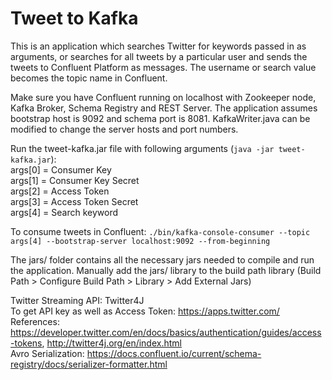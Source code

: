 # Tweet to Kafka

This is an application which searches Twitter for keywords passed in as arguments, or searches for all tweets by a particular user and sends the tweets to Confluent Platform as messages. The username or search value becomes the topic name in Confluent.  

Make sure you have Confluent running on localhost with Zookeeper node, Kafka Broker, Schema Registry and REST Server. The application assumes bootstrap host is 9092 and schema port is 8081. KafkaWriter.java can be modified to change the server hosts and port numbers.  

Run the tweet-kafka.jar file with following arguments (`java -jar tweet-kafka.jar`):  
args[0] = Consumer Key  
args[1] = Consumer Key Secret  
args[2] = Access Token  
args[3] = Access Token Secret  
args[4] = Search keyword  

To consume tweets in Confluent: `./bin/kafka-console-consumer --topic args[4] --bootstrap-server localhost:9092 --from-beginning`  

The jars/ folder contains all the necessary jars needed to compile and run the application. Manually add the jars/ library to the build path library (Build Path > Configure Build Path > Library > Add External Jars)  

Twitter Streaming API: Twitter4J    
To get API key as well as Access Token: https://apps.twitter.com/    
References: https://developer.twitter.com/en/docs/basics/authentication/guides/access-tokens, 
http://twitter4j.org/en/index.html  
Avro Serialization: https://docs.confluent.io/current/schema-registry/docs/serializer-formatter.html
